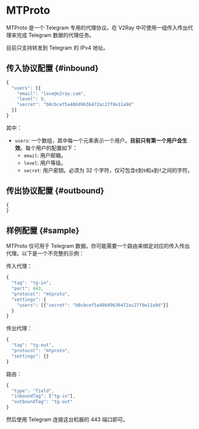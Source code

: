 # MTProto

MTProto 是一个 Telegram 专用的代理协议。在 V2Ray 中可使用一组传入传出代理来完成 Telegram 数据的代理任务。

目前只支持转发到 Telegram 的 IPv4 地址。

## 传入协议配置 {#inbound}

```javascript
{
  "users": [{
    "email": "love@v2ray.com",
    "level": 0,
    "secret": "b0cbcef5a486d9636472ac27f8e11a9d"
  }]
}
```

其中：

* `users`: 一个数组，其中每一个元素表示一个用户。**目前只有第一个用户会生效**。每个用户的配置如下：
  * `email`: 用户邮箱。
  * `level`: 用户等级。
  * `secret`: 用户密钥。必须为 32 个字符，仅可包含`0`到`9`和`a`到`f`之间的字符。

## 传出协议配置 {#outbound}

```javascript
{
}
```

## 样例配置 {#sample}

MTProto 仅可用于 Telegram 数据。你可能需要一个路由来绑定对应的传入传出代理。以下是一个不完整的示例：

传入代理：

```javascript
{
  "tag": "tg-in",
  "port": 443,
  "protocol": "mtproto",
  "settings": {
    "users": [{"secret": "b0cbcef5a486d9636472ac27f8e11a9d"}]
  }
}
```

传出代理：

```javascript
{
  "tag": "tg-out",
  "protocol": "mtproto",
  "settings": {}
}
```

路由：

```javascript
{
  "type": "field",
  "inboundTag": ["tg-in"],
  "outboundTag": "tg-out"
}
```

然后使用 Telegram 连接这台机器的 443 端口即可。
